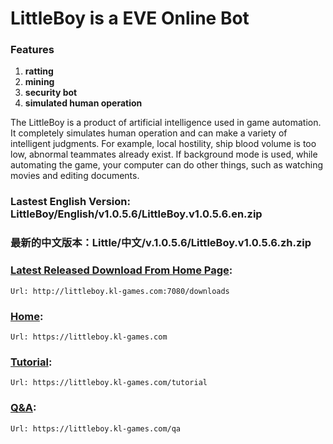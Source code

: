 
# LittleBoy is a EVE Online Bot


### Features
   1. **ratting**
   2. **mining**
   3. **security bot**
   4. **simulated human operation**

 

The LittleBoy is a product of artificial intelligence used in game automation. It completely simulates human operation and can make a variety of intelligent judgments. For example, local hostility, ship blood volume is too low, abnormal teammates already exist. If background mode is used, while automating the game, your computer can do other things, such as watching movies and editing documents.



### Lastest English Version: LittleBoy/English/v1.0.5.6/LittleBoy.v1.0.5.6.en.zip


### 最新的中文版本：Little/中文/v.1.0.5.6/LittleBoy.v1.0.5.6.zh.zip


 

### [Latest Released Download From Home Page]: 
    Url: http://littleboy.kl-games.com:7080/downloads


### [Home]: 
    Url: https://littleboy.kl-games.com


### [Tutorial]: 
    Url: https://littleboy.kl-games.com/tutorial


### [Q&A]: 
    Url: https://littleboy.kl-games.com/qa




[Latest Released Download From Home Page]: http://littleboy.kl-games.com:7080/downloads
[Home]: https://littleboy.kl-games.com
[Tutorial]: https://littleboy.kl-games.com/tutorial
[Q&A]: https://littleboy.kl-games.com/qa



